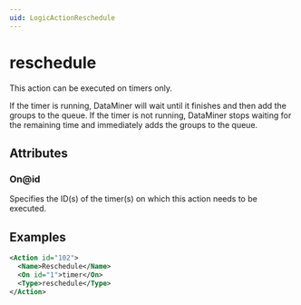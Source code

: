 ```yaml
---
uid: LogicActionReschedule
---
```


# reschedule

<!-- RN 9189 -->

This action can be executed on timers only.

If the timer is running, DataMiner will wait until it finishes and then add the groups to the queue. If the timer is not running, DataMiner stops waiting for the remaining time and immediately adds the groups to the queue.

## Attributes

### On@id

Specifies the ID(s) of the timer(s) on which this action needs to be executed.

## Examples

```xml
<Action id="102">
  <Name>Reschedule</Name>
  <On id="1">timer</On>
  <Type>reschedule</Type>
</Action>
```
